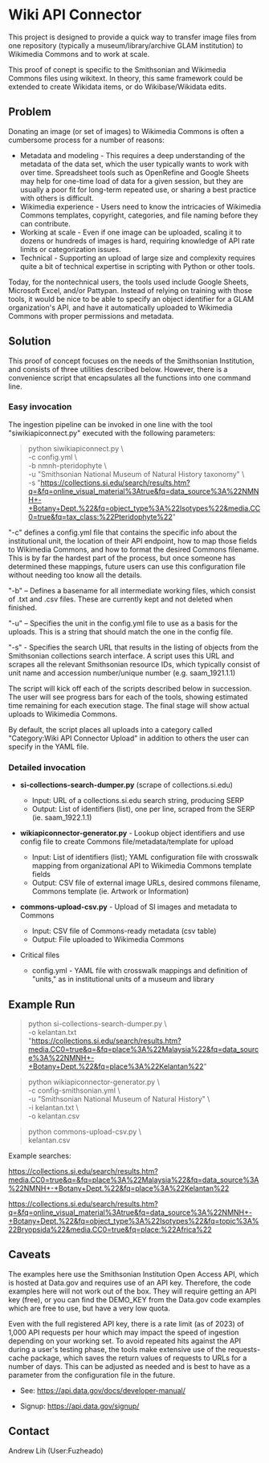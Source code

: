 # Wiki API Connector

This project is designed to provide a quick way to transfer image files from one repository (typically a museum/library/archive GLAM institution) to Wikimedia Commons and to work at scale. 

This proof of conept is specific to the Smithsonian and Wikimedia Commons files using wikitext. In theory, this same framework could be extended to create Wikidata items, or do Wikibase/Wikidata edits.

## Problem
Donating an image (or set of images) to Wikimedia Commons is often a cumbersome process for a number of reasons:
* Metadata and modeling - This requires a deep understanding of the metadata of the data set, which the user typically wants to work with over time. Spreadsheet tools such as OpenRefine and Google Sheets may help for one-time load of data for a given session, but they are usually a poor fit for long-term repeated use, or sharing a best practice with others is difficult.
* Wikimedia experience - Users need to know the intricacies of Wikimedia Commons templates, copyright, categories, and file naming before they can contribute.
* Working at scale - Even if one image can be uploaded, scaling it to dozens or hundreds of images is hard, requiring knowledge of API rate limits or categorization issues.
* Technical - Supporting an upload of large size and complexity requires quite a bit of technical expertise in scripting with Python or other tools.

Today, for the nontechnical users, the tools used include Google Sheets, Microsoft Excel, and/or Pattypan. Instead of relying on training with those tools, it would be nice to be able to specify an object identifier for a GLAM organization's API, and have it automatically uploaded to Wikimedia Commons with proper permissions and metadata.

## Solution

This proof of concept focuses on the needs of the Smithsonian Institution, and consists of three utilities described below. However, there is a convenience script that encapsulates all the functions into one command line.

### Easy invocation
The ingestion pipeline can be invoked in one line with the tool "siwikiapiconnect.py" executed with the following parameters:

> python siwikiapiconnect.py \\\
> -c config.yml \\\
> -b nmnh-pteridophyte \\\
> -u "Smithsonian National Museum of Natural History taxonomy" \\\
> -s "https://collections.si.edu/search/results.htm?q=&fq=online_visual_material%3Atrue&fq=data_source%3A%22NMNH+-+Botany+Dept.%22&fq=object_type%3A%22Isotypes%22&media.CC0=true&fq=tax_class:%22Pteridophyte%22"

"-c" defines a config.yml file that contains the specific info about the institutional unit, the location of their API endpoint, how to map those fields to Wikimedia Commons, and how to format the desired Commons filename. This is by far the hardest part of the process, but once someone has determined these mappings, future users can use this configuration file without needing too know all the details.

"-b" – Defines a basename for all intermediate working files, which consist of <basename>.txt and <basename>.csv files. These are currently kept and not deleted when finished.

"-u" – Specifies the unit in the config.yml file to use as a basis for the uploads. This is a string that should match the one in the config file.

"-s" - Specifies the search URL that results in the listing of objects from the Smithsonian collections search interface. A script uses this URL and scrapes all the relevant Smithsonian resource IDs, which typically consist of unit name and accession number/unique number (e.g. saam_1921.1.1)

The script will kick off each of the scripts described below in succession. The user will see progress bars for each of the tools, showing estimated time remaining for each execution stage. The final stage will show actual uploads to Wikimedia Commons.

By default, the script places all uploads into a category called "Category:Wiki API Connector Upload" in addition to others the user can specify in the YAML file.


### Detailed invocation

* __si-collections-search-dumper.py__ (scrape of collections.si.edu)
    * Input: URL of a collections.si.edu search string, producing SERP
    * Output: List of identifiers (list), one per line, scraped from the SERP (ie. saam_1922.1.1)

* __wikiapiconnector-generator.py__ - Lookup object identifiers and use config file to create Commons file/metadata/template for upload
    * Input: List of identifiers (list); YAML configuration file with crosswalk mapping from organizational API to Wikimedia Commons template fields
    * Output: CSV file of external image URLs, desired commons filename, Commons template (ie. Artwork or Information)

* __commons-upload-csv.py__ - Upload of SI images and metadata to Commons
    * Input: CSV file of Commons-ready metadata (csv table)
    * Output: File uploaded to Wikimedia Commons

* Critical files
    * config.yml - YAML file with crosswalk mappings and definition of "units," as in institutional units of a museum and library

## Example Run

> python si-collections-search-dumper.py \\\
>     -o kelantan.txt \
>     "https://collections.si.edu/search/results.htm?media.CC0=true&q=&fq=place%3A%22Malaysia%22&fq=data_source%3A%22NMNH+-+Botany+Dept.%22&fq=place%3A%22Kelantan%22"

> python wikiapiconnector-generator.py \\\
>    -c config-smithsonian.yml \\\
>    -u "Smithsonian National Museum of Natural History" \\\
>    -i kelantan.txt \\\
>    -o kelantan.csv

> python commons-upload-csv.py \\\
>     kelantan.csv 


Example searches:

https://collections.si.edu/search/results.htm?media.CC0=true&q=&fq=place%3A%22Malaysia%22&fq=data_source%3A%22NMNH+-+Botany+Dept.%22&fq=place%3A%22Kelantan%22

https://collections.si.edu/search/results.htm?q=&fq=online_visual_material%3Atrue&fq=data_source%3A%22NMNH+-+Botany+Dept.%22&fq=object_type%3A%22Isotypes%22&fq=topic%3A%22Bryopsida%22&media.CC0=true&fq=place:%22Africa%22

 
## Caveats
The examples here use the Smithsonian Institution Open Access API, which is hosted at Data.gov and requires use of an API key. Therefore, the code examples here will not work out of the box. They will require getting an API key (free), or you can find the DEMO_KEY from the Data.gov code examples which are free to use, but have a very low quota.

Even with the full registered API key, there is a rate limit (as of 2023) of 1,000 API requests per hour which may impact the speed of ingestion depending on your working set. To avoid repeated hits against the API during a user's testing phase, the tools make extensive use of the requests-cache package, which saves the return values of requests to URLs for a number of days. This can be adjusted as needed and is best to have as a parameter from the configuration file in the future.

* See: https://api.data.gov/docs/developer-manual/

* Signup: https://api.data.gov/signup/

## Contact
Andrew Lih (User:Fuzheado)

